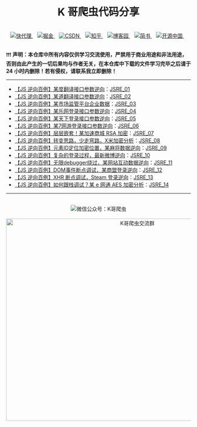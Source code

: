 <h1 align="center">K 哥爬虫代码分享</h1>
<br>
<div align="center">
    <a href="https://www.kuaidaili.com/">
        <img alt="快代理" src="https://img.shields.io/static/v1?label=%E5%BF%AB%E4%BB%A3%E7%90%86&message=%20&color=%231E80FF&logo=KaiOS&style=flat-square&logoColor=white">
    </a>&nbsp;&nbsp;
    <a href="https://juejin.cn/user/950457502012974">
        <img alt="掘金" src="https://img.shields.io/static/v1?label=%E6%8E%98%E9%87%91&message=%20&color=%23FBBC05&logo=jQuery&style=flat-square&logoColor=white">
    </a>&nbsp;&nbsp;
    <a href="https://blog.csdn.net/kdl_csdn">
        <img alt="CSDN" src="https://img.shields.io/static/v1?label=CSDN&message=%20&color=%23F91310&logo=c&style=flat-square&logoColor=white">
    </a>&nbsp;&nbsp;
    <a href="https://www.zhihu.com/people/wan-feng-zzz-5">
        <img alt="知乎" src="https://img.shields.io/static/v1?label=%E7%9F%A5%E4%B9%8E&message=%20&color=%23008B8B&logo=zhihu&style=flat-square&logoColor=white">
    </a>&nbsp;&nbsp;
        <a href="https://www.cnblogs.com/kuaidaili/">
        <img alt="博客园" src="https://img.shields.io/static/v1?label=%E5%8D%9A%E5%AE%A2%E5%9B%AD&message=%20&color=green2&logo=Blogger&style=flat-square&logoColor=white">
    </a>&nbsp;&nbsp;
    <a href="https://www.jianshu.com/u/d6d773394f99">
        <img alt="简书" src="https://img.shields.io/static/v1?label=%E7%AE%80%E4%B9%A6&message=%20&color=%23EA6F5A&logo=Storyblok&style=flat-square&logoColor=white">
    </a>&nbsp;&nbsp;
    <a href="https://my.oschina.net/u/4585873">
        <img alt="开源中国" src="https://img.shields.io/static/v1?label=%E5%BC%80%E6%BA%90%E4%B8%AD%E5%9B%BD&message=%20&color=%2332AA66&logo=Codio&style=flat-square&logoColor=white">
    </a>&nbsp;&nbsp;
</div>
<br>

❗❗❗ **声明：本仓库中所有内容仅供学习交流使用，严禁用于商业用途和非法用途，否则由此产生的一切后果均与作者无关，在本仓库中下载的文件学习完毕之后请于 24 小时内删除！若有侵权，请联系我立即删除！**

---

- [【JS 逆向百例】某度翻译接口参数逆向](https://mp.weixin.qq.com/s/li_UBzEUvLmaL207eFhyvw)：[JSRE_01](https://github.com/kgepachong/crawler/tree/master/JSRE_01)
- [【JS 逆向百例】某道翻译接口参数逆向](https://mp.weixin.qq.com/s/p9oFqVQhHn4tlpqonAdNSQ)：[JSRE_02](https://github.com/kgepachong/crawler/tree/master/JSRE_02)
- [【JS 逆向百例】某市场监管平台企业数据](https://mp.weixin.qq.com/s/QmWy0zhsE0ZwEJwrfCohTA)：[JSRE_03](https://github.com/kgepachong/crawler/tree/master/JSRE_03)
- [【JS 逆向百例】某乐网登录接口参数逆向](https://mp.weixin.qq.com/s/1eXvxbZklEtwrkUn4iEmtQ)：[JSRE_04](https://github.com/kgepachong/crawler/tree/master/JSRE_04)
- [【JS 逆向百例】某天下登录接口参数逆向](https://mp.weixin.qq.com/s/yQMlvddLHi_lSQAuK05HyA)：[JSRE_05](https://github.com/kgepachong/crawler/tree/main/JSRE_05)
- [【JS 逆向百例】某7网游登录接口参数逆向](https://mp.weixin.qq.com/s/OrDOGRECm-k7f_thL6NO1A)：[JSRE_06](https://github.com/kgepachong/crawler/tree/main/JSRE_06)
- [【JS 逆向百例】层层嵌套！某加速商城 RSA 加密](https://mp.weixin.qq.com/s/tvzh0tIs1N_R3Ycj8r5SMg)：[JSRE_07](https://github.com/kgepachong/crawler/tree/main/JSRE_07)
- [【JS 逆向百例】转变思路，少走弯路，X米加密分析](https://mp.weixin.qq.com/s/gBOTxUiq1RgOaZtdR6XRSA)：[JSRE_08](https://github.com/kgepachong/crawler/tree/main/JSRE_08)
- [【JS 逆向百例】元素ID定位加密位置，某麻将数据逆向](https://mp.weixin.qq.com/s/KWJLN3O2qTwqjj3ZrVo2fA)：[JSRE_09](https://github.com/kgepachong/crawler/tree/main/JSRE_09)
- [【JS 逆向百例】复杂的登录过程，最新微博逆向](https://mp.weixin.qq.com/s/iwOMzACFk90PHTdH8FoA4g)：[JSRE_10](https://github.com/kgepachong/crawler/tree/main/JSRE_10)
- [【JS 逆向百例】无限debugger绕过，某网站互动数据逆向](https://mp.weixin.qq.com/s/iktAAarSwGXNXgNFpeAQlA)：[JSRE_11](https://github.com/kgepachong/crawler/tree/main/JSRE_11)
- [【JS 逆向百例】DOM事件断点调试，某商盟登录逆向](https://mp.weixin.qq.com/s/E4pzttU9DvPpCYrAydZ1Rg)：[JSRE_12](https://github.com/kgepachong/crawler/tree/main/JSRE_12)
- [【JS 逆向百例】XHR 断点调试，Steam 登录逆向](https://mp.weixin.qq.com/s/DPNtkF9e1pvFVa1m-DsyJw)：[JSRE_13](https://github.com/kgepachong/crawler/tree/main/JSRE_13)
- [【JS 逆向百例】如何跟栈调试？某 e 网通 AES 加密分析](https://mp.weixin.qq.com/s/Vj-7P99H6fK5LDUgrktCuw)：[JSRE_14](https://github.com/kgepachong/crawler/tree/main/JSRE_14)

---

<br>
<div align="center">
    <img alt="微信公众号：K哥爬虫" src="https://img-blog.csdnimg.cn/c8918142f3fa4bb3adb1df0e253cd2ff.gif"></img>
</div>
<br>
<div align="center">
    <img alt="K哥爬虫交流群" src="https://img-blog.csdnimg.cn/d3061dcc65c4486bbd075e328ae01a9c.png" height="550" width="700"></img>
</div>
<!-- <div align="center">
    <img alt="JS 逆向百例" src="https://img-blog.csdnimg.cn/fad5d57123a048819be40229e83a6796.png"></img>
</div>
<br> -->
